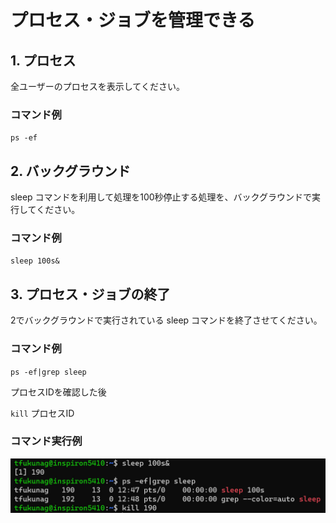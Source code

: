 # プロセス・ジョブを管理できる

## 1. プロセス

全ユーザーのプロセスを表示してください。

### コマンド例
`ps -ef`


## 2. バックグラウンド

sleep コマンドを利用して処理を100秒停止する処理を、バックグラウンドで実行してください。

### コマンド例
`sleep 100s&`

## 3. プロセス・ジョブの終了

2でバックグラウンドで実行されている sleep コマンドを終了させてください。

### コマンド例
`ps -ef|grep sleep` 

プロセスIDを確認した後

`kill` プロセスID

### コマンド実行例
![出力例](img/PROCESS03.jpg)


